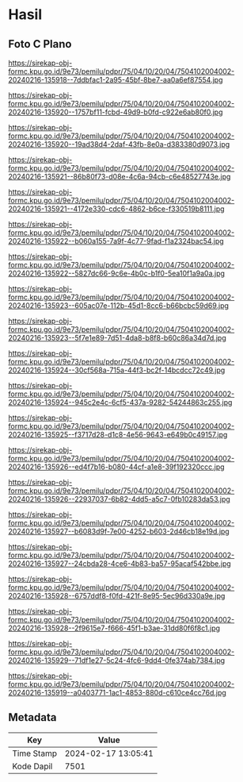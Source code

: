 # Hasil

## Foto C Plano

https://sirekap-obj-formc.kpu.go.id/9e73/pemilu/pdpr/75/04/10/20/04/7504102004002-20240216-135918--7ddbfac1-2a95-45bf-8be7-aa0a6ef87554.jpg

https://sirekap-obj-formc.kpu.go.id/9e73/pemilu/pdpr/75/04/10/20/04/7504102004002-20240216-135920--1757bf11-fcbd-49d9-b0fd-c922e6ab80f0.jpg

https://sirekap-obj-formc.kpu.go.id/9e73/pemilu/pdpr/75/04/10/20/04/7504102004002-20240216-135920--19ad38d4-2daf-43fb-8e0a-d383380d9073.jpg

https://sirekap-obj-formc.kpu.go.id/9e73/pemilu/pdpr/75/04/10/20/04/7504102004002-20240216-135921--86b80f73-d08e-4c6a-94cb-c6e48527743e.jpg

https://sirekap-obj-formc.kpu.go.id/9e73/pemilu/pdpr/75/04/10/20/04/7504102004002-20240216-135921--4172e330-cdc6-4862-b6ce-f330519b8111.jpg

https://sirekap-obj-formc.kpu.go.id/9e73/pemilu/pdpr/75/04/10/20/04/7504102004002-20240216-135922--b060a155-7a9f-4c77-9fad-f1a2324bac54.jpg

https://sirekap-obj-formc.kpu.go.id/9e73/pemilu/pdpr/75/04/10/20/04/7504102004002-20240216-135922--5827dc66-9c6e-4b0c-b1f0-5ea10f1a9a0a.jpg

https://sirekap-obj-formc.kpu.go.id/9e73/pemilu/pdpr/75/04/10/20/04/7504102004002-20240216-135923--605ac07e-112b-45d1-8cc6-b66bcbc59d69.jpg

https://sirekap-obj-formc.kpu.go.id/9e73/pemilu/pdpr/75/04/10/20/04/7504102004002-20240216-135923--5f7e1e89-7d51-4da8-b8f8-b60c86a34d7d.jpg

https://sirekap-obj-formc.kpu.go.id/9e73/pemilu/pdpr/75/04/10/20/04/7504102004002-20240216-135924--30cf568a-715a-44f3-bc2f-14bcdcc72c49.jpg

https://sirekap-obj-formc.kpu.go.id/9e73/pemilu/pdpr/75/04/10/20/04/7504102004002-20240216-135924--945c2e4c-6cf5-437a-9282-54244863c255.jpg

https://sirekap-obj-formc.kpu.go.id/9e73/pemilu/pdpr/75/04/10/20/04/7504102004002-20240216-135925--f3717d28-d1c8-4e56-9643-e649b0c49157.jpg

https://sirekap-obj-formc.kpu.go.id/9e73/pemilu/pdpr/75/04/10/20/04/7504102004002-20240216-135926--ed4f7b16-b080-44cf-a1e8-39f192320ccc.jpg

https://sirekap-obj-formc.kpu.go.id/9e73/pemilu/pdpr/75/04/10/20/04/7504102004002-20240216-135926--22937037-6b82-4dd5-a5c7-0fb10283da53.jpg

https://sirekap-obj-formc.kpu.go.id/9e73/pemilu/pdpr/75/04/10/20/04/7504102004002-20240216-135927--b6083d9f-7e00-4252-b603-2d46cb18e19d.jpg

https://sirekap-obj-formc.kpu.go.id/9e73/pemilu/pdpr/75/04/10/20/04/7504102004002-20240216-135927--24cbda28-4ce6-4b83-ba57-95acaf542bbe.jpg

https://sirekap-obj-formc.kpu.go.id/9e73/pemilu/pdpr/75/04/10/20/04/7504102004002-20240216-135928--6757ddf8-f0fd-421f-8e95-5ec96d330a9e.jpg

https://sirekap-obj-formc.kpu.go.id/9e73/pemilu/pdpr/75/04/10/20/04/7504102004002-20240216-135928--2f9615e7-f666-45f1-b3ae-31dd80f6f8c1.jpg

https://sirekap-obj-formc.kpu.go.id/9e73/pemilu/pdpr/75/04/10/20/04/7504102004002-20240216-135929--71df1e27-5c24-4fc6-9dd4-0fe374ab7384.jpg

https://sirekap-obj-formc.kpu.go.id/9e73/pemilu/pdpr/75/04/10/20/04/7504102004002-20240216-135919--a0403771-1ac1-4853-880d-c610ce4cc76d.jpg


## Metadata

| Key        | Value               |
| ---------- | ------------------- |
| Time Stamp | 2024-02-17 13:05:41 |
| Kode Dapil | 7501                |



